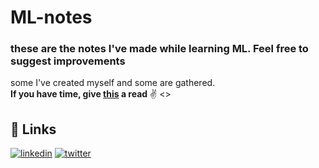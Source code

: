 # ML-notes

### these are the notes I've made while learning ML. Feel free to suggest improvements
some I've created myself and some are gathered.</br>
<b>If you have time, give [this](https://github.com/AryaChakraborty/getting_started_with_ml) a read</b> :v:
<>

## 🔗 Links
[![linkedin](https://img.shields.io/badge/linkedin-0A66C2?style=for-the-badge&logo=linkedin&logoColor=white)](https://www.linkedin.com/in/arya-chakraborty-73a1ba203/)
[![twitter](https://img.shields.io/badge/twitter-1DA1F2?style=for-the-badge&logo=twitter&logoColor=white)](https://twitter.com/ChakrabortyAry1)
